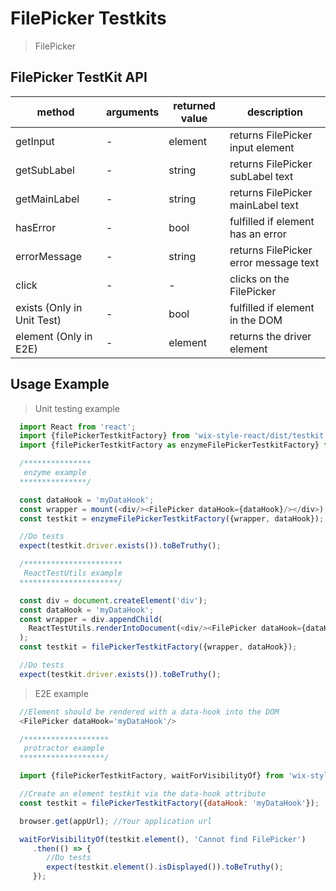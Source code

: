 # FilePicker Testkits

> FilePicker

## FilePicker TestKit API

| method | arguments | returned value | description |
|--------|-----------|----------------|-------------|
| getInput | - | element | returns FilePicker input element |
| getSubLabel | - | string | returns FilePicker subLabel text |
| getMainLabel | - | string | returns FilePicker mainLabel text |
| hasError | - | bool | fulfilled if element has an error |
| errorMessage | - | string | returns FilePicker error message text |
| click | - | - | clicks on the FilePicker |
| exists (Only in Unit Test) | - | bool | fulfilled if element in the DOM |
| element (Only in E2E) | - | element | returns the driver element |

## Usage Example

> Unit testing example

```javascript
  import React from 'react';
  import {filePickerTestkitFactory} from 'wix-style-react/dist/testkit';
  import {filePickerTestkitFactory as enzymeFilePickerTestkitFactory} from 'wix-style-react/dist/testkit/enzyme';

  /***************
   enzyme example
  ***************/

  const dataHook = 'myDataHook';
  const wrapper = mount(<div/><FilePicker dataHook={dataHook}/></div>);
  const testkit = enzymeFilePickerTestkitFactory({wrapper, dataHook});

  //Do tests
  expect(testkit.driver.exists()).toBeTruthy();

  /**********************
   ReactTestUtils example
  **********************/

  const div = document.createElement('div');
  const dataHook = 'myDataHook';
  const wrapper = div.appendChild(
    ReactTestUtils.renderIntoDocument(<div/><FilePicker dataHook={dataHook}/></div>, {dataHook})
  );
  const testkit = filePickerTestkitFactory({wrapper, dataHook});

  //Do tests
  expect(testkit.driver.exists()).toBeTruthy();
```
> E2E example

```javascript
  //Element should be rendered with a data-hook into the DOM
  <FilePicker dataHook='myDataHook'/>

  /*******************
   protractor example
  *******************/

  import {filePickerTestkitFactory, waitForVisibilityOf} from 'wix-style-react/dist/testkit/protractor';

  //Create an element testkit via the data-hook attribute
  const testkit = filePickerTestkitFactory({dataHook: 'myDataHook'});

  browser.get(appUrl); //Your application url

  waitForVisibilityOf(testkit.element(), 'Cannot find FilePicker')
     .then(() => {
        //Do tests
        expect(testkit.element().isDisplayed()).toBeTruthy();
     });

```
